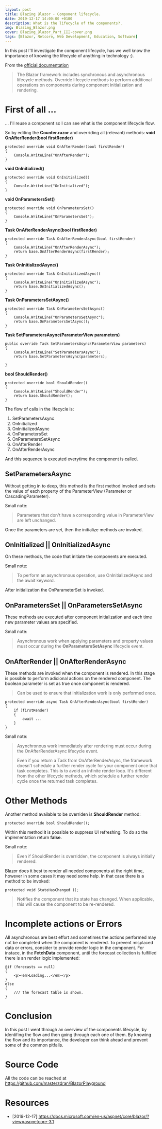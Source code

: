 ```yaml
---
layout: post
title: Blazing Blazor - Component lifecycle.
date: 2019-12-17 14:00:00 +0100
description: What is the lifecycle of the components?.
img: Blazing_Blazor.png
cover: Blazing_Blazor_Part_III-cover.png
tags: [Blazor, Netcore, Web Development, Education, Software]
---
```


In this post I'll investigate the component lifecycle, has we well know the importance of knowing the lifecycle of anything in technology :).

From the [official documentation](https://docs.microsoft.com/en-us/aspnet/core/blazor/lifecycle?view=aspnetcore-3.1)
> The Blazor framework includes synchronous and asynchronous lifecycle methods. Override lifecycle methods to perform additional operations on components during component initialization and rendering.

# First of all ...

... I'll reuse a component so I can see what is the component lifecycle flow.

So by editing the **Counter.razor** and overriding all (relevant) methods:
**void OnAfterRender(bool firstRender)**
```
protected override void OnAfterRender(bool firstRender)
{
    Console.WriteLine("OnAfterRender");
}
```
**void OnInitialized()**
```
protected override void OnInitialized()
{
    Console.WriteLine("OnInitialized");
}
```
**void OnParametersSet()**
```
protected override void OnParametersSet()
{
    Console.WriteLine("OnParametersSet");
}
```
**Task OnAfterRenderAsync(bool firstRender)**
```
protected override Task OnAfterRenderAsync(bool firstRender)
{
    Console.WriteLine("OnAfterRenderAsync");
    return base.OnAfterRenderAsync(firstRender);
}
```
**Task OnInitializedAsync()**
```
protected override Task OnInitializedAsync()
{
    Console.WriteLine("OnInitializedAsync");
    return base.OnInitializedAsync();
}
```
**Task OnParametersSetAsync()**
```
protected override Task OnParametersSetAsync()
{
    Console.WriteLine("OnParametersSetAsync");
    return base.OnParametersSetAsync();
}
```
**Task SetParametersAsync(ParameterView parameters)**
```
public override Task SetParametersAsync(ParameterView parameters)
{
    Console.WriteLine("SetParametersAsync");
    return base.SetParametersAsync(parameters);

}
```
**bool ShouldRender()**
```
protected override bool ShouldRender()
{
    Console.WriteLine("ShouldRender");
    return base.ShouldRender();
}
```

The flow of calls in the lifecycle is:
1. SetParametersAsync
1. OnInitialized
1. OnInitializedAsync
1. OnParametersSet
1. OnParametersSetAsync
1. OnAfterRender
1. OnAfterRenderAsync

And this sequence is executed everytime the component is called.

## SetParametersAsync
Without getting in to deep, this method is the first method invoked and sets the value of each property of the ParameterView (Parameter or CascadingParameter).

Small note:
> Parameters that don't have a corresponding value in ParameterView are left unchanged.

Once the parameters are set, then the initialize methods are invoked.

## OnInitialized || OnInitializedAsync
On these methods, the code that initiate the components are executed.

Small note:
> To perform an asynchronous operation, use OnInitializedAsync and the await keyword.

After initialization the OnParameterSet is invoked.

## OnParametersSet || OnParametersSetAsync
These methods are executed after component initialization and each time new parameter values are specified.

Small note:
> Asynchronous work when applying parameters and property values must occur during the **OnParametersSetAsync** lifecycle event.


## OnAfterRender || OnAfterRenderAsync
These methods are invoked when the component is rendered. In this stage is possible to perform adicional actions on the rendered component. 
The boolean parameter is set as true once component is rendered.
> Can be used to ensure that initialization work is only performed once.

```
protected override async Task OnAfterRenderAsync(bool firstRender)
{
    if (firstRender)
    {
        await ...
    }
}
```

Small note:
> Asynchronous work immediately after rendering must occur during the OnAfterRenderAsync lifecycle event.
>
> Even if you return a Task from OnAfterRenderAsync, the framework doesn't schedule a further render cycle for your component once that task completes. This is to avoid an infinite render loop. It's different from the other lifecycle methods, which schedule a further render cycle once the returned task completes.

# Other Methods
Another method available to be overriden is **ShouldRender** method:
```
protected override bool ShouldRender();
```

Within this method it is possible to suppress UI refreshing. To do so the implementation return **false**.

Small note:
> Even if ShouldRender is overridden, the component is always initially rendered.

Blazor does it best to render all needed components at the right time, however in some cases it may need some help. In that case there is a method to be invoked:
```
protected void StateHasChanged ();
```
> Notifies the component that its state has changed. When applicable, this will cause the component to be re-rendered.

# Incomplete actions or Errors
All asynchronous are best effort and sometimes the actions performed may not be completed when the component is rendered. To prevent misplaced data or errors, consider to provide render logic in the component. For instace, in the **FetchData** component, until the forecast collection is fulfilled there is an render logic implemented:
```
@if (forecasts == null)
{
    <p><em>Loading...</em></p>
}
else
{
    /// the forecast table is shown.
}
```

# Conclusion
In this post I went through an overview of the components lifecycle, by identifing the flow and then going through each one of them.
By knowing the flow and its importance, the developer can think ahead and prevent some of the common pitfalls.

# Source Code
All the code can be reached at https://github.com/masterzdran/BlazorPlayground

# Resources
* [2019-12-17] https://docs.microsoft.com/en-us/aspnet/core/blazor/?view=aspnetcore-3.1